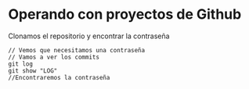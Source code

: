 # Operando con proyectos de Github

Clonamos el repositorio y encontrar la contraseña

```
// Vemos que necesitamos una contraseña
// Vamos a ver los commits
git log
git show "LOG"
//Encontraremos la contraseña
```
